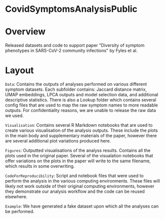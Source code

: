 # CovidSymptomsAnalysisPublic

# Overview
Released datasets and code to support paper "Diversity of symptom phenotypes in SARS-CoV-2 community infections" by Fyles et al. 

# Layout
`Data`:
Contains the outputs of analyses performed on various different symptom datasets. Each subfolder contains: Jaccard distance matrix, UMAP embeddings, LPCA outputs and model selection data, and additional descriptive statistics. There is also a Lookup folder which contains several config files that are used to map the raw symptom names to more readable outputs. For confidentiality reasons, we are unable to release the raw data we used.

`Visualisation`:
Contains several R Markdown notebooks that are used to create various visualisation of the analysis outputs. These include the plots in the main body and supplementary materials of the paper, however there are several additional plot variations produced here.

`Figures`:
Outputted visualisations of the analyss results. Contains all the plots used in the original paper. Several of the visualation notebooks that offer variations on the plots in the paper will write to the same filename, which results in some overwriting.

`CodeForReproducibility`:
Script and notebook files that were used to perform the analysis in the various computing environments. These files will likely not work outside of their original computing environments, however they demonstrate our analysis workflow and the code can be reused elsewhere.

`Example`:
We have generated a fake dataset upon which all the analyses can be performed.
